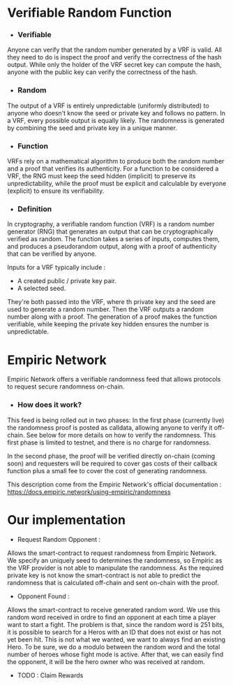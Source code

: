 # Verifiable Random Function

- ### Verifiable

Anyone can verify that the random number generated by a VRF is valid. All they need to do is inspect the proof and verify the correctness of the hash output. While only the holder of the VRF secret key can compute the hash, anyone with the public key can verify the correctness of the hash. 

- ### Random

The output of a VRF is entirely unpredictable (uniformly distributed) to anyone who doesn’t know the seed or private key and follows no pattern. In a VRF, every possible output is equally likely. The randomness is generated by combining the seed and private key in a unique manner. 

- ### Function

VRFs rely on a mathematical algorithm to produce both the random number and a proof that verifies its authenticity. For a function to be considered a VRF, the RNG must keep the seed hidden (implicit) to preserve its unpredictability, while the proof must be explicit and calculable by everyone (explicit) to ensure its verifiability. 

- ### Definition
In cryptography, a verifiable random function (VRF) is a random number generator (RNG) that generates an output that can be cryptographically verified as random. The function takes a series of inputs, computes them, and produces a pseudorandom output, along with a proof of authenticity that can be verified by anyone.

Inputs for a VRF typically include :
- A created public / private key pair.
- A selected seed. 

They're both passed into the VRF, where th private key and the seed are used to generate a random number. Then the VRF outputs a random number along with a proof. 
The generation of a proof makes the function verifiable, while keeping the private key hidden ensures the number is unpredictable.

# Empiric Network 

Empiric Network offers a verifiable randomness feed that allows protocols to request secure randomness on-chain. 

- ### How does it work?

This feed is being rolled out in two phases: In the first phase (currently live) the randomness proof is posted as calldata, allowing anyone to verify it off-chain. See below for more details on how to verify the randomness. This first phase is limited to testnet, and there is no charge for randomness.

In the second phase, the proof will be verified directly on-chain (coming soon) and requesters will be required to cover gas costs of their callback function plus a small fee to cover the cost of generating randomness.

This description come from the Empiric Network's official documentation : https://docs.empiric.network/using-empiric/randomness

# Our implementation

- Request Random Opponent :

Allows the smart-contract to request randomness from Empiric Network.
We specify an uniquely seed to determines the randomness, so Empiric as the VRF provider is
not able to manipulate the randomness. As the required private key is not know the smart-contract
is not able to predict the randomness that is calculated off-chain and sent on-chain with the proof.

- Opponent Found :

Allows the smart-contract to receive generated random word.
We use this random word received in ordre to find an opponent at each time a player want to start a fight.
The problem is that, since the random word is 251 bits, it is possible to search for a Heros with an ID that does not exist or has not yet been hit. This is not what we wanted, we want to always find an existing Hero. To be sure, we do a modulo between the random word and the total number of heroes whose fight mode is active.
After that, we can easily find the opponent, it will be the hero owner who was received at random.

- TODO : Claim Rewards